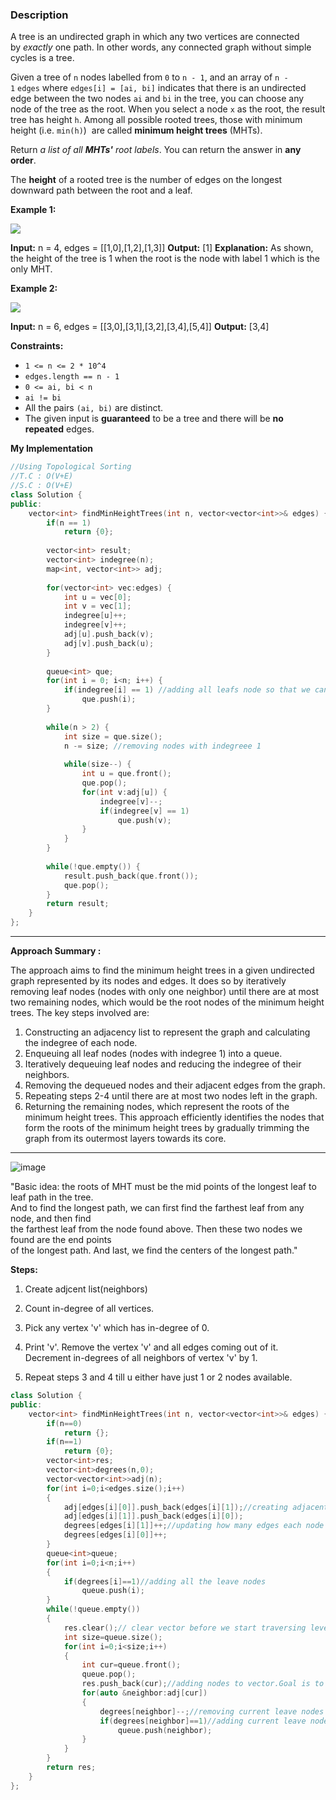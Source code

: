 ### Description

A tree is an undirected graph in which any two vertices are connected by _exactly_ one path. In other words, any connected graph without simple cycles is a tree.

Given a tree of `n` nodes labelled from `0` to `n - 1`, and an array of `n - 1` `edges` where `edges[i] = [ai, bi]` indicates that there is an undirected edge between the two nodes `ai` and `bi` in the tree, you can choose any node of the tree as the root. When you select a node `x` as the root, the result tree has height `h`. Among all possible rooted trees, those with minimum height (i.e. `min(h)`)  are called **minimum height trees** (MHTs).

Return _a list of all **MHTs'** root labels_. You can return the answer in **any order**.

The **height** of a rooted tree is the number of edges on the longest downward path between the root and a leaf.

**Example 1:**

![](https://assets.leetcode.com/uploads/2020/09/01/e1.jpg)

**Input:** n = 4, edges = \[\[1,0],\[1,2],\[1,3]]
**Output:** \[1]
**Explanation:** As shown, the height of the tree is 1 when the root is the node with label 1 which is the only MHT.

**Example 2:**

![](https://assets.leetcode.com/uploads/2020/09/01/e2.jpg)

**Input:** n = 6, edges = \[\[3,0],\[3,1],\[3,2],\[3,4],\[5,4]]
**Output:** \[3,4]

**Constraints:**

- `1 <= n <= 2 * 10^4`
- `edges.length == n - 1`
- `0 <= ai, bi < n`
- `ai != bi`
- All the pairs `(ai, bi)` are distinct.
- The given input is **guaranteed** to be a tree and there will be **no repeated** edges.

**My Implementation**

```cpp
//Using Topological Sorting
//T.C : O(V+E)
//S.C : O(V+E)
class Solution {
public:
    vector<int> findMinHeightTrees(int n, vector<vector<int>>& edges) {
        if(n == 1)
            return {0};
        
        vector<int> result;
        vector<int> indegree(n);
        map<int, vector<int>> adj;
        
        for(vector<int> vec:edges) {
            int u = vec[0];
            int v = vec[1];
            indegree[u]++;
            indegree[v]++;
            adj[u].push_back(v);
            adj[v].push_back(u);
        }
        
        queue<int> que;
        for(int i = 0; i<n; i++) {
            if(indegree[i] == 1) //adding all leafs node so that we can remove them later
                que.push(i);
        }
        
        while(n > 2) {
            int size = que.size();
            n -= size; //removing nodes with indegreee 1
            
            while(size--) {
                int u = que.front();
                que.pop();
                for(int v:adj[u]) {
                    indegree[v]--;
                    if(indegree[v] == 1)
                        que.push(v);
                }
            }
        }
        
        while(!que.empty()) {
            result.push_back(que.front());
            que.pop();
        }
        return result;
    }
};
```

---
**Approach Summary :** 

The approach aims to find the minimum height trees in a given undirected graph represented by its nodes and edges. It does so by iteratively removing leaf nodes (nodes with only one neighbor) until there are at most two remaining nodes, which would be the root nodes of the minimum height trees. The key steps involved are: 

1. Constructing an adjacency list to represent the graph and calculating the indegree of each node. 
2. Enqueuing all leaf nodes (nodes with indegree 1) into a queue. 
3. Iteratively dequeuing leaf nodes and reducing the indegree of their neighbors. 
4. Removing the dequeued nodes and their adjacent edges from the graph. 
5. Repeating steps 2-4 until there are at most two nodes left in the graph. 
6. Returning the remaining nodes, which represent the roots of the minimum height trees. This approach efficiently identifies the nodes that form the roots of the minimum height trees by gradually trimming the graph from its outermost layers towards its core.

---

![image](https://assets.leetcode.com/users/images/8323cdbe-aad8-444b-9bc7-ad4667ed8a35_1599222280.0331495.png)

"Basic idea: the roots of MHT must be the mid points of the longest leaf to leaf path in the tree.  
And to find the longest path, we can first find the farthest leaf from any node, and then find  
the farthest leaf from the node found above. Then these two nodes we found are the end points  
of the longest path. And last, we find the centers of the longest path."

**Steps:**

1. Create adjcent list(neighbors)

2. Count in-degree of all vertices.

3. Pick any vertex 'v' which has in-degree of 0.

4. Print 'v'. Remove the vertex 'v' and all edges coming out of it. Decrement in-degrees of all neighbors of vertex 'v' by 1.

5. Repeat steps 3 and 4 till u either have just 1 or 2 nodes available.

```cpp
class Solution {
public:
    vector<int> findMinHeightTrees(int n, vector<vector<int>>& edges) {
        if(n==0)
            return {};
        if(n==1)
            return {0};
        vector<int>res;
        vector<int>degrees(n,0);
        vector<vector<int>>adj(n);
        for(int i=0;i<edges.size();i++)
        {
            adj[edges[i][0]].push_back(edges[i][1]);//creating adjacent list
            adj[edges[i][1]].push_back(edges[i][0]);
            degrees[edges[i][1]]++;//updating how many edges each node has
            degrees[edges[i][0]]++;
        }
        queue<int>queue;
        for(int i=0;i<n;i++)
        {
            if(degrees[i]==1)//adding all the leave nodes
                queue.push(i);
        }
        while(!queue.empty())
        {
            res.clear();// clear vector before we start traversing level by level.
            int size=queue.size();
            for(int i=0;i<size;i++)
            {
                int cur=queue.front();
                queue.pop();
                res.push_back(cur);//adding nodes to vector.Goal is to get a vector of  just 1 or 2 nodes available.
                for(auto &neighbor:adj[cur])
                {
                    degrees[neighbor]--;//removing current leave nodes
                    if(degrees[neighbor]==1)//adding current leave nodes
                        queue.push(neighbor);
                }
            }
        }
        return res;
    }
};
```

